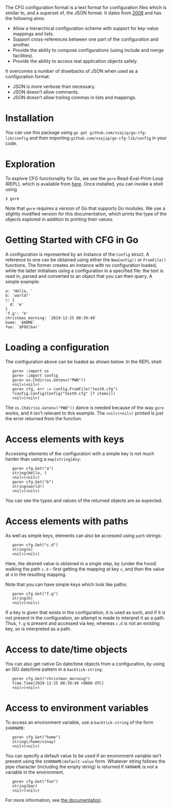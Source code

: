 The CFG configuration format is a text format for configuration files which is similar to, and a superset of, the JSON format. It dates from [2008](https://wiki.python.org/moin/HierConfig) and has the following aims:

* Allow a hierarchical configuration scheme with support for key-value mappings and lists.
* Support cross-references between one part of the configuration and another.
* Provide the ability to compose configurations (using include and merge facilities).
* Provide the ability to access real application objects safely.

It overcomes a number of drawbacks of JSON when used as a configuration format:

* JSON is more verbose than necessary.
* JSON doesn’t allow comments.
* JSON doesn’t allow trailing commas in lists and mappings.

Installation
============
You can use this package using ``go get github.com/vsajip/go-cfg-lib/config`` and then importing ``github.com/vsajip/go-cfg-lib/config`` in your code.

Exploration
============
To explore CFG functionality for Go, we use the `gore` Read-Eval-Print-Loop (REPL), which is available from [here](https://github.com/motemen/gore). Once installed, you can invoke a shell using
```
$ gore
```
Note that `gore` requires a version of Go that supports Go modules. We use a slightly modified version for this documentation, which prints the type of the objects explored in addition to printing their values.

Getting Started with CFG in Go
==============================
A configuration is represented by an instance of the `Config` struct. A reference to one can be obtained using either the `NewConfig()` or `FromFile()` functions. The former creates an instance with no configuration loaded, while the latter initialises using a configuration in a specified file: the text is read in, parsed and converted to an object that you can then query. A simple example:

```
a: 'Hello, '
b: 'world!'
c: {
  d: 'e'
}
'f.g': 'h'
christmas_morning: `2019-12-25 08:39:49`
home: `$HOME`
foo: `$FOO|bar`
```

Loading a configuration
=======================
The configuration above can be loaded as shown below. In the REPL shell:

```
   gore> :import os
   gore> :import config
   gore> os.Chdir(os.Getenv("PWD"))
   <nil>(<nil>)
   gore> cfg, err := config.FromFile("test0.cfg")
   *config.Config(Config("test0.cfg" [7 items]))
   <nil>(<nil>)
```
The ``os.Chdir(os.Getenv("PWD"))`` dance is needed because of the way ``gore`` works, and it isn't relevant to this example. The ``<nil>(<nil>)`` printed is just the error returned from the function.

Access elements with keys
=========================
Accessing elements of the configuration with a simple key is not much harder than using a ``map[string]Any``:

```
   gore> cfg.Get("a")
   string(Hello, )
   <nil>(<nil>)
   gore> cfg.Get("b")
   string(world!)
   <nil>(<nil>)
```
You can see the types and values of the returned objects are as expected.

Access elements with paths
==========================
As well as simple keys, elements  can also be accessed using `path` strings:
```
   gore> cfg.Get("c.d")
   string(e)
   <nil>(<nil>)
```
Here, the desired value is obtained in a single step, by (under the hood) walking the path `c.d` – first getting the mapping at key `c`, and then the value at `d` in the resulting mapping.

Note that you can have simple keys which look like paths:
```
   gore> cfg.Get("f.g")
   string(h)
   <nil>(<nil>)
```
If a key is given that exists in the configuration, it is used as such, and if it is not present in the configuration, an attempt is made to interpret it as a path. Thus, `f.g` is present and accessed via key, whereas `c.d` is not an existing key, so is interpreted as a path.

Access to date/time objects
===========================
You can also get native Go date/time objects from a configuration, by using an ISO date/time pattern in a `backtick-string`:
```
   gore> cfg.Get("christmas_morning")
   time.Time(2019-12-25 08:39:49 +0000 UTC)
   <nil>(<nil>)
```
Access to environment variables
===============================

To access an environment variable, use a `backtick-string` of the form `$VARNAME`:
```
   gore> cfg.Get("home")
   string(/home/vinay)
   <nil>(<nil>)
```
You can specify a default value to be used if an environment variable isn’t present using the `$VARNAME|default-value` form. Whatever string follows the pipe character (including the empty string) is returned if `VARNAME` is not a variable in the environment.
```
   gore> cfg.Get("foo")
   string(bar)
   <nil>(<nil>)
```
For more information, see [the documentation](https://docs.red-dove.com/cfg/index.html).
